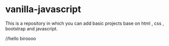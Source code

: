 # vanilla-javascript
This is a repository in which you can add basic projects base on html , css , bootstrap and javascript.

//hello biroooo
